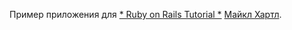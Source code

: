 Пример приложения для 
[* Ruby on Rails Tutorial *](http://ya.ru)
[Майкл Хартл](http://github.com).
